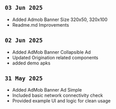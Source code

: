 ## `03 Jun 2025`

- Added Admob Banner Size 320x50, 320x100
- Readme.md Improvements

## `02 Jun 2025`

- Added AdMob Banner Collapsible Ad
- Updated Origination related components
- added demo apks

## `31 May 2025`

- Added AdMob Banner Ad Simple
- Included basic network connectivity check
- Provided example UI and logic for clean usage